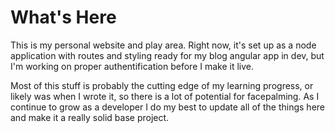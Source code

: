 What's Here
=========

This is my personal website and play area.  Right now, it's set up as a node application with routes and styling ready for my blog angular app in dev, but I'm working on proper authentification before I make it live.

Most of this stuff is probably the cutting edge of my learning progress, or likely was when I wrote it, so there is a lot of potential for facepalming.  As I continue to grow as a developer I do my best to update all of the things here and make it a really solid base project.
